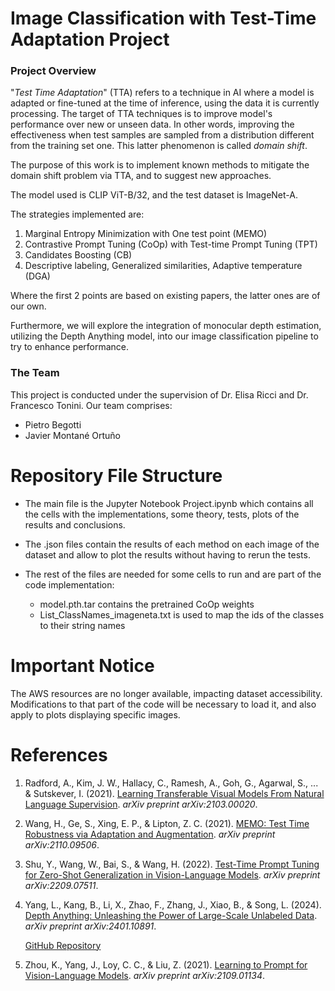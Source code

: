 # Image Classification with Test-Time Adaptation Project

### Project Overview

"*Test Time Adaptation*" (TTA) refers to a technique in AI where a model is adapted or fine-tuned at the time of inference, using the data it is currently processing.
The target of TTA techniques is to improve model's performance over new or unseen data. In other words, improving the effectiveness when test samples are sampled from a distribution different from the training set one. This latter phenomenon is called  *domain shift*.

The purpose of this work is to implement known methods to mitigate the domain shift problem via TTA, and to suggest new approaches.

The model used is CLIP ViT-B/32, and the test dataset is ImageNet-A.

The strategies implemented are:

1. Marginal Entropy Minimization with One test point (MEMO)
2. Contrastive Prompt Tuning (CoOp) with Test-time Prompt Tuning (TPT)
3. Candidates Boosting (CB)
4. Descriptive labeling, Generalized similarities, Adaptive temperature (DGA)

Where the first 2 points are based on existing papers, the latter ones are of our own.

Furthermore, we will explore the integration of monocular depth estimation, utilizing the Depth Anything model, into our image classification pipeline to try to enhance performance.

### The Team

This project is conducted under the supervision of Dr. Elisa Ricci and Dr. Francesco Tonini. Our team comprises:

- Pietro Begotti
- Javier Montané Ortuño 

# Repository File Structure

- The main file is the Jupyter Notebook Project.ipynb which contains all the cells with the implementations, some theory, tests, plots of the results and conclusions.

- The .json files contain the results of each method on each image of the dataset and allow to plot the results without having to rerun the tests.

- The rest of the files are needed for some cells to run and are part of the code implementation:
    - model.pth.tar contains the pretrained CoOp weights
    - List_ClassNames_imageneta.txt is used to map the ids of the classes to their string names

# Important Notice

The AWS resources are no longer available, impacting dataset accessibility. Modifications to that part of the code will be necessary to load it, and also apply to plots displaying specific images.

# References

1. Radford, A., Kim, J. W., Hallacy, C., Ramesh, A., Goh, G., Agarwal, S., ... & Sutskever, I. (2021). [Learning Transferable Visual Models From Natural Language Supervision](https://arxiv.org/abs/2103.00020). *arXiv preprint arXiv:2103.00020*.

2. Wang, H., Ge, S., Xing, E. P., & Lipton, Z. C. (2021). [MEMO: Test Time Robustness via Adaptation and Augmentation](https://arxiv.org/pdf/2110.09506). *arXiv preprint arXiv:2110.09506*.

3. Shu, Y., Wang, W., Bai, S., & Wang, H. (2022). [Test-Time Prompt Tuning for Zero-Shot Generalization in Vision-Language Models](https://arxiv.org/pdf/2209.07511). *arXiv preprint arXiv:2209.07511*.

4. Yang, L., Kang, B., Li, X., Zhao, F., Zhang, J., Xiao, B., & Song, L. (2024). [Depth Anything: Unleashing the Power of Large-Scale Unlabeled Data](https://arxiv.org/abs/2401.10891). *arXiv preprint arXiv:2401.10891*.
   
   [GitHub Repository](https://github.com/LiheYoung/Depth-Anything)

5. Zhou, K., Yang, J., Loy, C. C., & Liu, Z. (2021). [Learning to Prompt for Vision-Language Models](https://arxiv.org/abs/2109.01134). *arXiv preprint arXiv:2109.01134*.